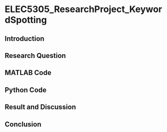 # ELEC5305_ResearchProject_KeywordSpotting
## Introduction 
## Research Question 
## MATLAB Code
## Python Code
## Result and Discussion
## Conclusion 
